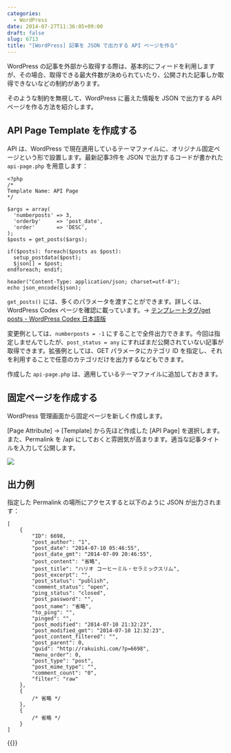 ```yaml
---
categories:
  - WordPress
date: 2014-07-27T11:36:05+09:00
draft: false
slug: 6713
title: "[WordPress] 記事を JSON で出力する API ページを作る"
---
```


WordPress の記事を外部から取得する際は、基本的にフィードを利用しますが、その場合、取得できる最大件数が決められていたり、公開された記事しか取得できないなどの制約があります。

そのような制約を無視して、WordPress に蓄えた情報を JSON で出力する API ページを作る方法を紹介します。

## API Page Template を作成する

API は、WordPress で現在適用しているテーマファイルに、オリジナル固定ページという形で設置します。最新記事3件を JSON で出力するコードが書かれた `api-page.php` を用意します：

```
<?php
/*
Template Name: API Page
*/

$args = array(
  'numberposts' => 3,
  'orderby'     => 'post_date',
  'order'       => 'DESC',
);
$posts = get_posts($args);

if($posts): foreach($posts as $post):
  setup_postdata($post);
  $json[] = $post;
endforeach; endif;

header("Content-Type: application/json; charset=utf-8");
echo json_encode($json);
```

`get_posts()` には、多くのパラメータを渡すことができます。詳しくは、WordPress Codex ページを確認に載っています。&rarr; [テンプレートタグ/get posts - WordPress Codex 日本語版](http://wpdocs.sourceforge.jp/%E3%83%86%E3%83%B3%E3%83%97%E3%83%AC%E3%83%BC%E3%83%88%E3%82%BF%E3%82%B0/get_posts)

変更例としては、`numberposts = -1` にすることで全件出力できます。今回は指定しませんでしたが、`post_status = any` にすればまだ公開されていない記事が取得できます。拡張例としては、GET パラメータにカテゴリ ID を指定し、それを利用することで任意のカテゴリだけを出力するなどもできます。

作成した `api-page.php` は、適用しているテーマファイルに追加しておきます。

## 固定ページを作成する

WordPress 管理画面から固定ページを新しく作成します。

[Page Attribute] → [Template] から先ほど作成した [API Page] を選択します。また、Permalink を /api にしておくと雰囲気が高まります。適当な記事タイトルを入力して公開します。

![](/images/2014/07/6713_1.png)

## 出力例

指定した Permalink の場所にアクセスすると以下のように JSON が出力されます：

```
[
    {
        "ID": 6698,
        "post_author": "1",
        "post_date": "2014-07-10 05:46:55",
        "post_date_gmt": "2014-07-09 20:46:55",
        "post_content": "省略",
        "post_title": "ハリオ コーヒーミル・セラミックスリム",
        "post_excerpt": "",
        "post_status": "publish",
        "comment_status": "open",
        "ping_status": "closed",
        "post_password": "",
        "post_name": "省略",
        "to_ping": "",
        "pinged": "",
        "post_modified": "2014-07-10 21:32:23",
        "post_modified_gmt": "2014-07-10 12:32:23",
        "post_content_filtered": "",
        "post_parent": 0,
        "guid": "http://rakuishi.com/?p=6698",
        "menu_order": 0,
        "post_type": "post",
        "post_mime_type": "",
        "comment_count": "0",
        "filter": "raw"
    },
    {
        /* 省略 */
    },
    {
        /* 省略 */
    }
]
```

{{<amazon id="4797373520" title="サイトの拡張性を飛躍的に高める WordPressプラグイン開発のバイブル" src="https://images-na.ssl-images-amazon.com/images/I/51CKENT4umL._SL160_.jpg">}}
